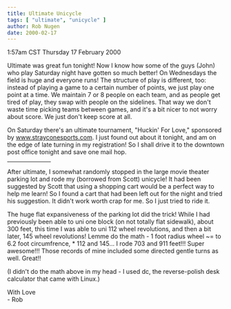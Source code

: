 ```yaml
---
title: Ultimate Unicycle
tags: [ "ultimate", "unicycle" ]
author: Rob Nugen
date: 2000-02-17
---
```


<title>Ultimate and Unicycling</title>
<p class=date>1:57am CST Thursday 17 February 2000</p>

<p>Ultimate was great fun tonight!  Now I know how some of the guys (John) who play Saturday night have gotten so much better!  On Wednesdays the field is huge and everyone runs!  The structure of play is different, too: instead of playing a game to a certain number of points, we just play one point at a time.  We maintain 7 or 8 people on each team, and as people get tired of play, they swap with people on the sidelines.  That way we don't waste time picking teams between games, and it's a bit nicer to not worry about score.  We just don't keep score at all.

<p>On Saturday there's an ultimate tournament, "Huckin' For Love," sponsored by <a href="http://www.strayconesports.com">www.strayconesports.com</a>.  I just found out about it tonight, and am on the edge of late turning in my registration!  So I shall drive it to the downtown post office tonight and save one mail hop.

<p><hr align=left width=20%>

<p>After ultimate, I somewhat randomly stopped in the large movie theater parking lot and rode my (borrowed from Scott) unicycle!  It had been suggested by Scott that using a shopping cart would be a perfect way to help me learn!  So I found a cart that had been left out for the night and tried his suggestion.  It didn't work worth crap for me.  So I just tried to ride it.

<p>The huge flat expansiveness of the parking lot did the trick!  While I had previously been able to uni one block (on not totally flat sidewalk), about 300 feet, this time I was able to uni 112 wheel revolutions, and then a bit later, 145 wheel revolutions!  Lemme do the math - 1 foot radius wheel ~= to 6.2 foot circumfrence, * 112 and 145... I rode 703 and 911 feet!!!  Super awesome!!!  Those records of mine included some directed gentle turns as well.  Great!!

<p>(I didn't do the math above in my head - I used dc, the reverse-polish desk calculator that came with Linux.)

<p>With Love
<br>- Rob

